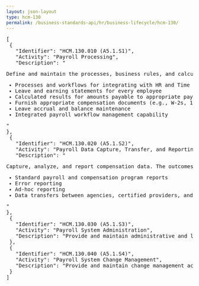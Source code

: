 ```yaml
---
layout: json-layout
type: hcm-130
permalink: /business-standards-api/hr/business-lifecycle/hcm-130/
---
```

<pre>
[
 {
   "Identifier": "HCM.130.010 (A5.1.S1)",
   "Activity": "Payroll Processing",
   "Description": "<p>Define and maintain the processes, business rules, and calculations necessary to accurately and efficiently execute payroll for employees paid by the Federal Government. The outcomes of this service include, but are not limited to:</p><ul><li>Processes and workflows for integrating with HR and Time and Attendance systems and other resources necessary to calculate and execute payroll (e.g., third party Interfaces, benefits systems, etc.)</li><li>Leave and earning statements for every employee</li><li>Calculated results for amounts payable to appropriate payees (e.g. employees, beneficiaries, taxing authorities, etc.)</li><li>Furnish appropriate compensation documents (e.g., W-2s, 1099s, etc.) to employees and other stakeholders (e.g., IRS, OPM, TSP, Treasury)</li><li>Leave accrual and balance maintenance</li><li>Integrated payroll workflow management capability</li></ul>"
},
 {
   "Identifier": "HCM.130.020 (A5.1.S2)",
   "Activity": "Payroll Data Capture, Transfer, and Reporting",
   "Description": "<p>Capture, analyze, and report compensation data. The outcomes of this service include, but are not limited to:</p><ul><li>Standard payroll and compensation program reports</li><li>Error reporting</li><li>Ad-hoc reporting</li><li>Data transfers between agencies, certified providers, and vendors</li></ul>"
},
 {
   "Identifier": "HCM.130.030 (A5.1.S3)",
   "Activity": "Payroll System Administration",
   "Description": "Provide and maintain administrative and logistical activities related to payroll systems and records management. The outcomes of this service include, but are not limited to:                                                       • Audit trails                             \n• Updated and maintained employee record                             \n• Historical payroll information for all employees                             \n• Continuity of operations plan"
 },
 {
   "Identifier": "HCM.130.040 (A5.1.S4)",
   "Activity": "Payroll System Change Management",
   "Description": "Provide and maintain change management activities related to payroll systems. The outcomes of this service include, but are not limited to:                                                      • Formalized process for tracing and documenting the translation of federal policy to functional, and then to technical requirements"
 }
]
</pre>